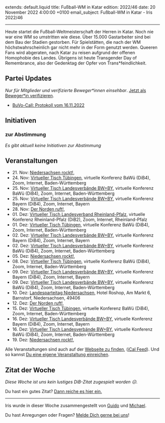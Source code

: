 
extends: default.liquid
title: Fußball-WM in Katar
edition: 2022/46
date: 20 November 2022 4:00:00 +0100
email_subject: Fußball-WM in Katar - Iris 2022/46

---
Heute startet die Fußball-Weltmeisterschaft der Herren in Katar. Noch nie war eine WM so umstritten wie diese. Über 15.000 Gastarbeiter sind bei dem Bau der Stadien gestorben. Für Spielstätten, die nach der WM höchstwahrscheinlich gar nicht mehr in der Form genutzt werden. Queeren Fans wird abgeraten, nach Katar zu reisen aufgrund der offenen Homophobie des Landes. Übrigens ist heute Transgender Day of Remembrance, also der Gedenktag der Opfer von Trans*feindlichkeit.


## Partei Updates

_Nur für Mitglieder und verifizierte Beweger\*innen einsehbar_. [Jetzt als Beweger\*in verifizieren](https://bewegung.jetzt/bewegerin-werden/).

 - [BuVo-Call: Protokoll vom 16.11.2022](https://marktplatz.bewegung.jetzt/t/buvo-call-protokoll-vom-16-11-2022/39735)

## Initiativen

### zur Abstimmung
_Es gibt aktuell keine Initiativen zur Abstimmung_

## Veranstaltungen

 - 21.&nbsp;Nov: [Niedersachsen rockt!](https://bewegung.jetzt/events/niedersachsen-call-2022-11-21/), 
 - 24.&nbsp;Nov: [Virtueller Tisch Tübingen](https://bewegung.jetzt/events/virtueller-tisch-tuebingen-2022-11-24/), virtuelle Konferenz BaWü (DiB4), Zoom, Internet, Baden-Württemberg
 - 25.&nbsp;Nov: [Virtueller Tisch Landesverbände BW+BY](https://bewegung.jetzt/events/virtueller-tisch-landesverbaende-bwby-3-2022-11-25/), virtuelle Konferenz BaWü (DiB4), Zoom, Internet, Baden-Württemberg
 - 25.&nbsp;Nov: [Virtueller Tisch Landesverbände BW+BY](https://bewegung.jetzt/events/virtueller-tisch-landesverbaende-bwby-2-2022-11-25/), virtuelle Konferenz Bayern (DiB4), Zoom, Internet, Bayern
 - 28.&nbsp;Nov: [Der Norden ruft!](https://bewegung.jetzt/events/der-norden-ruft-2022-11-28/), 
 - 01.&nbsp;Dez: [Virtueller Tisch Landesverband Rheinland-Pfalz](https://bewegung.jetzt/events/virtueller-tisch-landesverband-rheinland-pfalz-2022-12-01/), virtuelle Konferenz Rheinland-Pfalz (DiB2), Zoom, Internet, Rheinland-Pfalz
 - 01.&nbsp;Dez: [Virtueller Tisch Tübingen](https://bewegung.jetzt/events/virtueller-tisch-tuebingen-2022-12-01/), virtuelle Konferenz BaWü (DiB4), Zoom, Internet, Baden-Württemberg
 - 02.&nbsp;Dez: [Virtueller Tisch Landesverbände BW+BY](https://bewegung.jetzt/events/virtueller-tisch-landesverbaende-bwby-2-2022-12-02/), virtuelle Konferenz Bayern (DiB4), Zoom, Internet, Bayern
 - 02.&nbsp;Dez: [Virtueller Tisch Landesverbände BW+BY](https://bewegung.jetzt/events/virtueller-tisch-landesverbaende-bwby-3-2022-12-02/), virtuelle Konferenz BaWü (DiB4), Zoom, Internet, Baden-Württemberg
 - 05.&nbsp;Dez: [Niedersachsen rockt!](https://bewegung.jetzt/events/niedersachsen-call-2022-12-05/), 
 - 08.&nbsp;Dez: [Virtueller Tisch Tübingen](https://bewegung.jetzt/events/virtueller-tisch-tuebingen-2022-12-08/), virtuelle Konferenz BaWü (DiB4), Zoom, Internet, Baden-Württemberg
 - 09.&nbsp;Dez: [Virtueller Tisch Landesverbände BW+BY](https://bewegung.jetzt/events/virtueller-tisch-landesverbaende-bwby-2-2022-12-09/), virtuelle Konferenz Bayern (DiB4), Zoom, Internet, Bayern
 - 09.&nbsp;Dez: [Virtueller Tisch Landesverbände BW+BY](https://bewegung.jetzt/events/virtueller-tisch-landesverbaende-bwby-3-2022-12-09/), virtuelle Konferenz BaWü (DiB4), Zoom, Internet, Baden-Württemberg
 - 10.&nbsp;Dez: [Landesparteitag Niedersachsen](https://bewegung.jetzt/events/landesparteitag-niedersachsen/), Hotel Roshop, Am Markt 6, Barnstorf, Niedersachsen, 49406
 - 12.&nbsp;Dez: [Der Norden ruft!](https://bewegung.jetzt/events/der-norden-ruft-2022-12-12/), 
 - 15.&nbsp;Dez: [Virtueller Tisch Tübingen](https://bewegung.jetzt/events/virtueller-tisch-tuebingen-2022-12-15/), virtuelle Konferenz BaWü (DiB4), Zoom, Internet, Baden-Württemberg
 - 16.&nbsp;Dez: [Virtueller Tisch Landesverbände BW+BY](https://bewegung.jetzt/events/virtueller-tisch-landesverbaende-bwby-2-2022-12-16/), virtuelle Konferenz Bayern (DiB4), Zoom, Internet, Bayern
 - 16.&nbsp;Dez: [Virtueller Tisch Landesverbände BW+BY](https://bewegung.jetzt/events/virtueller-tisch-landesverbaende-bwby-3-2022-12-16/), virtuelle Konferenz BaWü (DiB4), Zoom, Internet, Baden-Württemberg
 - 19.&nbsp;Dez: [Niedersachsen rockt!](https://bewegung.jetzt/events/niedersachsen-call-2022-12-19/), 


Alle Veranstaltungen sind auch auf der [Webseite zu finden](https://bewegung.jetzt/veranstaltungen/), ([iCal Feed](https://bewegung.jetzt/?ical=1)). Und so kannst [Du eine eigene Veranstaltung einreichen](https://marktplatz.bewegung.jetzt/t/eine-veranstaltung-auf-der-webseite-einreichen/21379).


## Zitat der Woche
_Diese Woche ist uns kein lustiges DiB-Zitat zugespielt worden ☹._

Du hast ein gutes Zitat? [Dann reiche es hier ein.](https://marktplatz.bewegung.jetzt/t/fortsetzung-lustige-dib-zitate/24431)


---

Iris wurde in dieser Woche zusammengestellt von [Guido](https://marktplatz.bewegung.jetzt/u/Guido/) und [Michael](https://marktplatz.bewegung.jetzt/u/MichaelVoss/).

Du hast Anregungen oder Fragen? [Melde Dich gerne bei uns](https://marktplatz.bewegung.jetzt/t/neu-iris-die-woechtliche-zusammenfasssung-zum-sonntagsbrunch/10990)!

